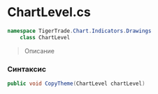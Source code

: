 
# ChartLevel.cs
```csharp
namespace TigerTrade.Chart.Indicators.Drawings  
    class ChartLevel
```

> Описание

### Синтаксис
```csharp
public void CopyTheme(ChartLevel chartLevel)
```
